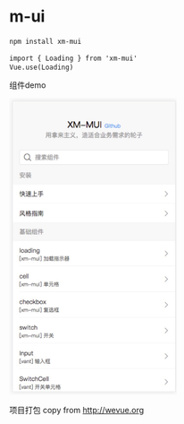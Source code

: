 # m-ui

```
npm install xm-mui
```

```vue
import { Loading } from 'xm-mui'
Vue.use(Loading)
```

组件demo

<img src="./example/assets/images/demo.jpeg" width="300px">

项目打包 copy from http://wevue.org

